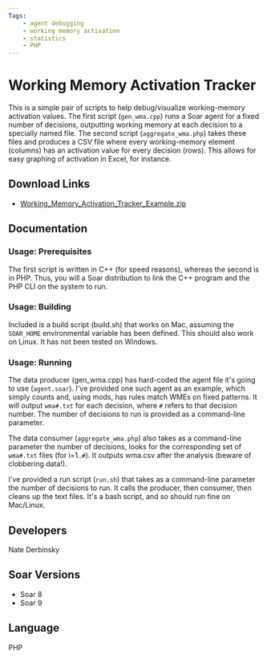 ```yaml
---
Tags:
    - agent debugging
    - working memory activation
    - statistics
    - PHP
---
```


# Working Memory Activation Tracker

This is a simple pair of scripts to help debug/visualize working-memory activation
values. The first script (`gen_wma.cpp`) runs a Soar agent for a fixed number of
decisions, outputting working memory at each decision to a specially named file.
The second script (`aggregate_wma.php`) takes these files and produces a CSV file
where every working-memory element (columns) has an activation value for every
decision (rows). This allows for easy graphing of activation in Excel, for instance.

## Download Links

*   [Working_Memory_Activation_Tracker_Example.zip](https://github.com/SoarGroup/website-downloads/raw/main/Examples-and-Unsupported/Working_Memory_Activation_Tracker_Example.zip)

## Documentation

### Usage: Prerequisites

The first script is written in C++ (for speed reasons), whereas the second is in
PHP. Thus, you will a Soar distribution to link the C++ program and the PHP CLI
on the system to run.

### Usage: Building

Included is a build script (build.sh) that works on Mac, assuming the `SOAR_HOME`
environmental variable has been defined. This should also work on Linux. It has
not been tested on Windows.

### Usage: Running

The data producer (gen_wma.cpp) has hard-coded the agent file it's going to use
(`agent.soar`). I've provided one such agent as an example, which simply counts
and, using mods, has rules match WMEs on fixed patterns. It will output `wma#.txt`
for each decision, where `#` refers to that decision number. The number of decisions
to run is provided as a command-line parameter.

The data consumer (`aggregate_wma.php`) also takes as a command-line parameter the
number of decisions, looks for the corresponding set of `wma#.txt` files (for
i=1..`#`). It outputs wma.csv after the analysis (beware of clobbering data!).

I've provided a run script (`run.sh`) that takes as a command-line parameter the
number of decisions to run. It calls the producer, then consumer, then cleans up
the text files. It's a bash script, and so should run fine on Mac/Linux.

## Developers

Nate Derbinsky

## Soar Versions

*   Soar 8
*   Soar 9

## Language

PHP
